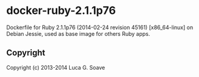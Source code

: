 docker-ruby-2.1.1p76
====================

Dockerfile for Ruby 2.1.1p76 (2014-02-24 revision 45161) [x86_64-linux] on Debian Jessie, used as base image for others Ruby apps.

## Copyright

Copyright (c) 2013-2014 Luca G. Soave

